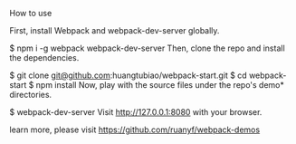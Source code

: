 How to use

First, install Webpack and webpack-dev-server globally.

$ npm i -g webpack webpack-dev-server
Then, clone the repo and install the dependencies.

$ git clone git@github.com:huangtubiao/webpack-start.git
$ cd webpack-start
$ npm install
Now, play with the source files under the repo's demo* directories.

$ webpack-dev-server
Visit http://127.0.0.1:8080 with your browser.

learn more, please visit https://github.com/ruanyf/webpack-demos
